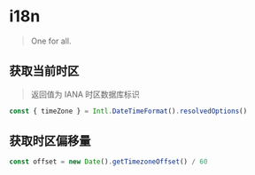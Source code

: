 # i18n

> One for all.

## 获取当前时区

> 返回值为 IANA 时区数据库标识

```ts
const { timeZone } = Intl.DateTimeFormat().resolvedOptions()
```

## 获取时区偏移量

```ts
const offset = new Date().getTimezoneOffset() / 60
```
